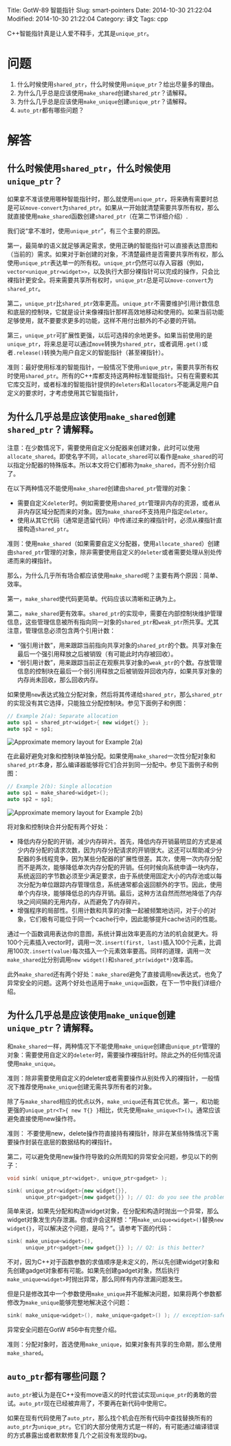 Title: GotW-89 智能指针
Slug: smart-pointers
Date: 2014-10-30 21:22:04
Modified: 2014-10-30 21:22:04
Category: 译文
Tags: cpp

C++智能指针真是让人爱不释手，尤其是`unique_ptr`。

# 问题

1. 什么时候使用`shared_ptr`，什么时候使用`unique_ptr`？给出尽量多的理由。
2. 为什么几乎总是应该使用`make_shared`创建`shared_ptr`？请解释。
3. 为什么几乎总是应该使用`make_unique`创建`unique_ptr`？请解释。
4. `auto_ptr`都有哪些问题？

# 解答
## 什么时候使用`shared_ptr`，什么时候使用`unique_ptr`？

如果拿不准该使用哪种智能指针时，那么就使用`unique_ptr`，将来确有需要时总是可以`move-convert`为`shared_ptr`。如果从一开始就清楚需要共享所有权，那么就直接使用`make_shared`函数创建`shared_ptr`（在第二节详细介绍）.

我们说“拿不准时，使用`unique_ptr`”，有三个主要的原因。

第一，最简单的语义就足够满足需求，使用正确的智能指针可以直接表达意图和（当前的）需求。如果对于新创建的对象，不清楚最终是否需要共享所有权，那么使用`unique_ptr`表达单一的所有权。`unique_ptr`仍然可以存入容器（例如，`vector<unique_ptr<widget>>`，以及执行大部分裸指针可以完成的操作，只会比裸指针更安全。将来需要共享所有权时，`unique_ptr`总是可以`move-convert`为`shared_ptr`。

第二，`unique_ptr`比`shared_ptr`效率更高。`unique_ptr`不需要维护引用计数信息和底层的控制块，它就是设计来像裸指针那样高效地移动和使用的。如果当前功能足够使用，就不要要求更多的功能，这样不用付出额外的不必要的开销。

第三，`unique_ptr`可扩展性更强，以后可选择的余地更多。如果当前使用的是`unique_ptr`，将来总是可以通过`move`转换为`shared_ptr`，或者调用`.get()`或者`.release()`转换为用户自定义的智能指针（甚至裸指针）。

准则：最好使用标准的智能指针，一般情况下使用`unique_ptr`，需要共享所有权时使用`shared_ptr`。所有的C++库都支持这两种标准智能指针。只有在需要和其它库交互时，或者标准的智能指针提供的`deleters`和`allocators`不能满足用户自定义的要求时，才考虑使用其它智能指针，

## 为什么几乎总是应该使用`make_shared`创建`shared_ptr`？请解释。

注意：在少数情况下，需要使用自定义分配器来创建对象，此时可以使用`allocate_shared`。即使名字不同，`allocate_shared`可以看作是`make_shared`的可以指定分配器的特殊版本。所以本文将它们都称为`make_shared`，而不分别介绍了。

在以下两种情况不能使用`make_shared`创建由`shared_ptr`管理的对象：

* 需要自定义`deleter`时。例如需要使用`shared_ptr`管理非内存的资源，或者从非内存区域分配而来的对象。因为`make_shared`不支持用户指定`deleter`。
* 使用从其它代码（通常是遗留代码）中传递过来的裸指针时，必须从裸指针直接构造`shared_ptr`。

准则：使用`make_shared`（如果需要自定义分配器，使用`allocate_shared`）创建由`shared_ptr`管理的对象，除非需要使用自定义的`deleter`或者需要处理从别处传递而来的裸指针。

那么，为什么几乎所有场合都应该使用`make_shared`呢？主要有两个原因：简单、效率。

第一，`make_shared`使代码更简单。代码应该以清晰和正确为上。

第二，`make_shared`更有效率。`shared_ptr`的实现中，需要在内部控制块维护管理信息，这些管理信息被所有指向同一对象的`shared_ptr`和`weak_ptr`所共享。尤其注意，管理信息必须包含两个引用计数：

* “强引用计数”，用来跟踪当前指向共享对象的`shared_ptr`的个数。共享对象在最后一个强引用释放之后被销毁（有可能此时内存被回收）。
* “弱引用计数”，用来跟踪当前正在观察共享对象的`weak_ptr`的个数。存放管理信息的控制块在最后一个弱引用释放之后被销毁并回收内存，如果共享对象的内存尚未回收，那么回收内存。

如果使用`new`表达式独立分配对象，然后将其传递给`shared_ptr`，那么`shared_ptr`的实现没有其它选择，只能独立分配控制块。参见下面例子和例图：

``` C++
// Example 2(a): Separate allocation
auto sp1 = shared_ptr<widget>{ new widget{} };
auto sp2 = sp1;
```
![Approximate memory layout for Example 2(a)]({filename}/images/)

在此最好避免对象和控制块单独分配。如果使用`make_shared`一次性分配对象和`shared_ptr`本身，那么编译器能够将它们合并到同一分配中。参见下面例子和例图：

``` C++
// Example 2(b): Single allocation
auto sp1 = make_shared<widget>();
auto sp2 = sp1;
```
![Approximate memory layout for Example 2(b)]({filename}/images/)

将对象和控制块合并分配有两个好处：

* 降低内存分配的开销，减少内存碎片。首先，降低内存开销最明显的方式是减少内存分配的请求次数，因为内存分配请求的开销很大。这还可以帮助减少分配器的多线程竞争，因为某些分配器的扩展性很差。其次，使用一次内存分配而不是两次，能够降低单次内存分配的开销。任何时候向系统申请一块内存，系统返回的字节数必须至少满足要求，由于系统使用固定大小的内存池或以每次分配为单位跟踪内存管理信息，系统通常都会返回额外的字节。因此，使用单个内存块，能够降低总的内存开销。最后，这种方法自然而然地降低了内存块之间间隔的无用内存，从而避免了内存碎片。
* 增强程序的局部性。引用计数和共享的对象一起被频繁地访问，对于小的对象，它们极有可能位于同一个cache行中，因此能够提升cache访问的性能。

通过一个函数调用表达你的意图，系统计算出效率更高的方法的机会就更大。将100个元素插入vector时，调用一次`.insert(first, last)`插入100个元素，比调用100次`.insert(value)`每次插入一个元素效率要高。同样的道理，调用一次`make_shared`比分别调用`new widget()`和`shared_ptr(widget*)`效率高。

此外`make_shared`还有两个好处：`make_shared`避免了直接调用`new`表达式，也免了异常安全的问题。这两个好处也适用于`make_unique`函数，在下一节中我们详细介绍。

## 为什么几乎总是应该使用`make_unique`创建`unique_ptr`？请解释。

和`make_shared`一样，两种情况下不能使用`make_unique`创建由`unique_ptr`管理的对象：需要使用自定义的`deleter`时，需要操作裸指针时。除此之外的任何情况请使用`make_unique`。

准则：除非需要使用自定义的deleter或者需要操作从别处传入的裸指针，一般情况下推荐使用`make_unique`创建无需共享所有者的对象。

除了与`make_shared`相应的优点以外，`make_unique`还有其它优点。第一，和功能更强的`unique_ptr<T>{ new T{} }`相比，优先使用`make_unique<T>()`。通常应该避免直接使用new操作符。

准则： 不要使用new，delete操作符直接持有裸指针，除非在某些特殊情况下需要操作封装在底层的数据结构的裸指针。

第二，可以避免使用new操作符导致的众所周知的异常安全问题，参见以下的例子：

``` C++
void sink( unique_ptr<widget>, unique_ptr<gadget> );

sink( unique_ptr<widget>{new widget{}},
      unique_ptr<gadget>{new gadget{}} ); // Q1: do you see the problem?
```

简单来说，如果先分配和构造widget对象，在分配和构造时抛出一个异常，那么widget对象发生内存泄漏。你或许会这样想：“用`make_unique<widget>()`替换`new widget{}`，可以解决这个问题，是吗？”。请参考下面的代码：

``` C++
sink( make_unique<widget>(),
      unique_ptr<gadget>{new gadget{}} ); // Q2: is this better?
```

不对，因为C++对于函数参数的求值顺序是未定义的，所以先创建widget对象和先创建gadget对象都有可能。如果先创建gadget对象，然后执行`make_unique<widget>`时抛出异常，那么同样有内存泄漏问题发生。

但是只是修改其中一个参数使用`make_unique`并不能解决问题，如果将两个参数都修改为`make_unique`能够完整地解决这个问题：

``` C++
sink( make_unique<widget>(), make_unique<gadget>() ); // exception-safe
```

异常安全问题在GotW #56中有完整介绍。

准则：分配对象时，首选使用`make_unique`，如果对象有共享的生命期，那么使用`make_shared`。

## `auto_ptr`都有哪些问题？

`auto_ptr`被认为是在C++没有move语义的时代尝试实现`unique_ptr`的勇敢的尝试。`auto_ptr`现在已经被弃用了，不要再在新代码中使用它。

如果在现有代码使用了`auto_ptr`，那么找个机会在所有代码中查找替换所有的`auto_ptr`为`unique_ptr`。它们的大部分使用方式是一样的，有可能通过编译错误的方式暴露出或者默默修复几个之前没有发现的bug。
